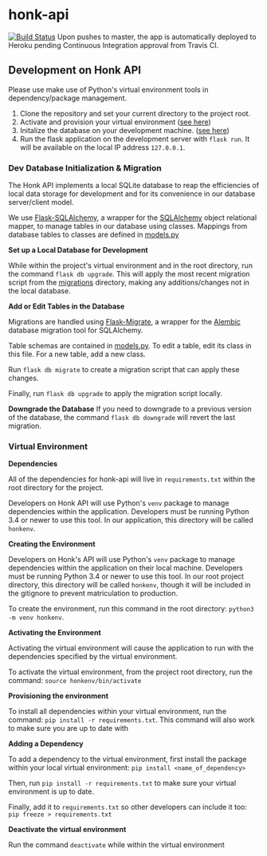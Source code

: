 # honk-api
[![Build Status](https://travis-ci.com/benvandenbosch/honk-api.svg?token=81DqBYxnHbNVq1JPsF5x&branch=master)](https://travis-ci.com/github/benvandenbosch/honk-api)
Upon pushes to master, the app is automatically deployed to Heroku pending Continuous Integration approval from Travis CI.

## Development on Honk API
Please use make use of Python's virtual environment tools in dependency/package management.

1. Clone the repository and set your current directory to the project root.
2. Activate and provision your virtual environment ([see here](#venv))
3. Initalize the database on your development machine. ([see here](#database))
4. Run the flask application on the development server with `flask run`. It will be available on the local IP address `127.0.0.1`.

<a name=database></a>
### Dev Database Initialization & Migration
The Honk API implements a local SQLite database to reap the efficiencies of local data
storage for development and for its convenience in our database server/client model.

We use [Flask-SQLAlchemy](https://flask-sqlalchemy.palletsprojects.com/en/2.x/), a wrapper
for the [SQLAlchemy](https://www.sqlalchemy.org) object relational mapper, to manage
tables in our database using classes. Mappings from database tables to classes
are defined in [models.py](https://github.com/benvandenbosch/honk-api/blob/master/app/models.py)

**Set up a Local Database for Development**

While within the project's virtual environment and in the root directory, run the command `flask db upgrade`. This will apply the most recent migration script from the [migrations](https://github.com/benvandenbosch/honk-api/tree/master/migrations) directory, making any additions/changes not in the local database.

**Add or Edit Tables in the Database**

Migrations are handled using [Flask-Migrate](https://github.com/miguelgrinberg/flask-migrate), a wrapper for the [Alembic](https://alembic.sqlalchemy.org/en/latest/) database migration tool for SQLAlchemy.


Table schemas are contained in [models.py](https://github.com/benvandenbosch/honk-api/blob/master/app/models.py). To edit a table, edit its class in this file. For a new table, add a new class.

Run `flask db migrate` to create a migration script that can apply these changes.

Finally, run `flask db upgrade` to apply the migration script locally.

**Downgrade the Database**
If you need to downgrade to a previous version of the database, the command `flask db downgrade` will revert the last migration.

<a name=venv></a>
### Virtual Environment
**Dependencies**

All of the dependencies for honk-api will live in `requirements.txt` within the root directory for the project.


Developers on Honk API will use Python's `venv` package to manage dependencies within the application. Developers must be running Python 3.4 or newer to use this tool. In our application, this directory will be called `honkenv`.

**Creating the Environment**

Developers on Honk's API will use Python's `venv` package to manage dependencies within the application on their local machine. Developers must be running Python 3.4 or newer to use this tool. In our root project directory, this directory will be called `honkenv`, though it will be included in the gitignore to prevent matriculation to production.

To create the environment, run this command in the root directory: `python3 -m venv honkenv`.

**Activating the Environment**

Activating the virtual environment will cause the application to run with the dependencies specified by the virtual environment.

To activate the virtual environment, from the project root directory, run the command: `source honkenv/bin/activate`

**Provisioning the environment**

To install all dependencies within your virtual environment, run the command: `pip install -r requirements.txt`. This command will also work to make sure you are up to date with

**Adding a Dependency**

To add a dependency to the virtual environment, first install the package within your local virtual environment: `pip install <name_of_dependency>`


Then, run `pip install -r requirements.txt` to make sure your virtual environment is up to date.

Finally, add it to `requirements.txt` so other developers can include it too: `pip freeze > requirements.txt`

**Deactivate the virtual environment**

Run the command `deactivate` while within the virtual environment
